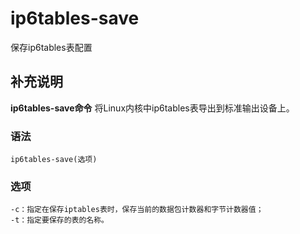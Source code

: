 # ip6tables-save

保存ip6tables表配置

## 补充说明

**ip6tables-save命令** 将Linux内核中ip6tables表导出到标准输出设备上。

### 语法

```text
ip6tables-save(选项)
```

### 选项

```text
-c：指定在保存iptables表时，保存当前的数据包计数器和字节计数器值；
-t：指定要保存的表的名称。
```

